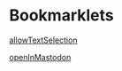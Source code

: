 # Bookmarklets

[allowTextSelection](javascript:{var%20e=document.createElement(%22style%22);e.type=%22text/css%22,e.innerHTML=%22*,p,div%7Buser-select:text%20!important;-moz-user-select:text%20!important;-webkit-user-select:text%20!important;%7D%22,document.head.appendChild(e);var%20t=!0,n=!1,o=void%200;try%7Bfor(var%20r,a=document.body.getElementsByTagName(%22*%22)%5BSymbol.iterator%5D();!(t=(r=a.next()).done);t=!0)%7Bvar%20l,u=r.value;u.onselectstart=u.ondragstart=u.ondrag=u.oncontextmenu=u.onmousedown=u.onmouseup=function()%7Breturn!0%7D,l=HTMLInputElement,(null!=l&&%22undefined%22!=typeof%20Symbol&&l%5BSymbol.hasInstance%5D?!!l%5BSymbol.hasInstance%5D(u):u%20instanceof%20l)&&%5B%22text%22,%22password%22,%22email%22,%22number%22,%22tel%22,%22url%22%5D.includes(u.type.toLowerCase())&&(u.removeAttribute(%22disabled%22),u.onkeydown=u.onkeyup=function()%7Breturn!0%7D)%7D%7Dcatch(e)%7Bn=!0,o=e%7Dfinally%7Btry%7Bt%7C%7Cnull==a.return%7C%7Ca.return()%7Dfinally%7Bif(n)throw%20o%7D%7D})

[openInMastodon](javascript:{})
